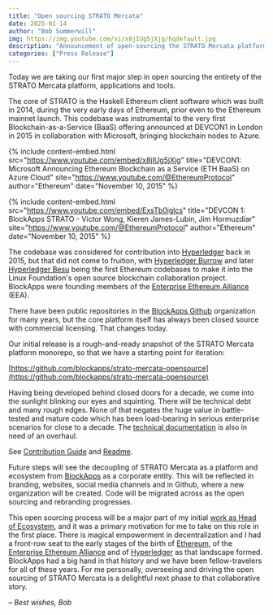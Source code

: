```yaml
---
title: "Open sourcing STRATO Mercata"
date: 2025-01-14
author: "Bob Summerwill"
img: https://img.youtube.com/vi/x8jIUg5jXjg/hqdefault.jpg
description: "Announcement of open-sourcing the STRATO Mercata platform, applications and tools."
categories: ["Press Release"]
---
```


Today we are taking our first major step in open sourcing the entirety of the STRATO Mercata platform, applications and tools.

The core of STRATO is the Haskell Ethereum client software which was built in 2014, during the very early days of Ethereum, prior even to the Ethereum mainnet launch. This codebase was instrumental to the very first Blockchain-as-a-Service (BaaS) offering announced at DEVCON1 in London in 2015 in collaboration with Microsoft, bringing blockchain nodes to Azure.

{% include content-embed.html
  src="https://www.youtube.com/embed/x8jIUg5jXjg"
  title="DEVCON1: Microsoft Announcing Ethereum Blockchain as a Service (ETH BaaS) on Azure Cloud"
  site="https://www.youtube.com/@EthereumProtocol"
  author="Ethereum"
  date="November 10, 2015"
%}

{% include content-embed.html
  src="https://www.youtube.com/embed/ExsTb0iglcs"
  title="DEVCON 1: BlockApps STRATO - Victor Wong, Kieren James-Lubin, Jim Hormuzdiar"
  site="https://www.youtube.com/@EthereumProtocol"
  author="Ethereum"
  date="November 10, 2015"
%}

The codebase was considered for contribution into [Hyperledger](https://hyperledger.org) back in 2015, but that did not come to fruition, with [Hyperledger Burrow](https://github.com/hyperledger-archives/burrow) and later [Hyperledger Besu](https://github.com/hyperledger/besu) being the first Ethereum codebases to make it into the Linux Foundation's open source blockchain collaboration project. BlockApps were founding members of the [Enterprise Ethereum Alliance](https://entethalliance.org) (EEA).

There have been public repositories in the [BlockApps Github](https://github.com/blockapps) organization for many years, but the core platform itself has always been closed source with commercial licensing. That changes today.

Our initial release is a rough-and-ready snapshot of the STRATO Mercata platform monorepo, so that we have a starting point for iteration:

[https://github.com/blockapps/strato-mercata-opensource](https://github.com/blockapps/strato-mercata-opensource)

Having being developed behind closed doors for a decade, we come into the sunlight blinking our eyes and squinting. There will be technical debt and many rough edges. None of that negates the huge value in battle-tested and mature code which has been load-bearing in serious enterprise scenarios for close to a decade. The [technical documentation](https://docs.blockapps.net/) is also in need of an overhaul.

See [Contribution Guide](https://github.com/blockapps/strato-mercata-opensource/blob/main/CONTRIBUTING.md) and [Readme](https://github.com/blockapps/strato-mercata-opensource/blob/main/README.md).

Future steps will see the decoupling of STRATO Mercata as a platform and ecosystem from [BlockApps](https://blockapps.net/company/about-us/) as a corporate entity. This will be reflected in branding, websites, social media channels and in Github, where a new organization will be created. Code will be migrated across as the open sourcing and rebranding progresses.

This open sourcing process will be a major part of my initial [work as Head of Ecosystem](https://blockapps.net/blog/bob-summerwill-joins-blockapps-as-key-industry-leader/), and it was a primary motivation for me to take on this role in the first place. There is magical empowerment in decentralization and I had a front-row seat to the early stages of the birth of [Ethereum](https://ethereum.org), of the [Enterprise Ethereum Alliance](https://entethalliance.org) and of [Hyperledger](https://hyperledger.org) as that landscape formed. BlockApps had a big hand in that history and we have been fellow-travelers for all of these years. For me personally, overseeing and driving the open sourcing of STRATO Mercata is a delightful next phase to that collaborative story.

_– Best wishes, Bob_
